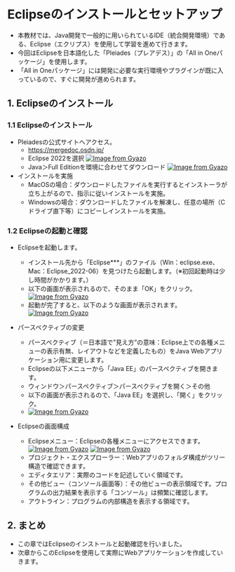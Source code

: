 # Eclipseのインストールとセットアップ

- 本教材では、Java開発で一般的に用いられているIDE（統合開発環境）である、Eclipse（エクリプス）を使用して学習を進めて行きます。
- 今回はEclipseを日本語化した「Pleiades（プレアデス）」の「All in Oneパッケージ」を使用します。
- 「All in Oneパッケージ」には開発に必要な実行環境やプラグインが既に入っているので、すぐに開発が進められます。

## 1. Eclipseのインストール

### 1.1 Eclipseのインストール
- Pleiadesの公式サイトへアクセス。
  - https://mergedoc.osdn.jp/
  - Eclipse 2022を選択
  [![Image from Gyazo](https://i.gyazo.com/f6d43b347e2abb05e0ab0eb3a876e138.png)](https://gyazo.com/f6d43b347e2abb05e0ab0eb3a876e138)
  - Java＞Full Editionを環境に合わせてダウンロード
  [![Image from Gyazo](https://i.gyazo.com/fc14d725c30773e388ba0f190bea1192.png)](https://gyazo.com/fc14d725c30773e388ba0f190bea1192)
- インストールを実施
  - MacOSの場合：ダウンロードしたファイルを実行するとインストーラが立ち上がるので、指示に従いインストールを実施。
  - Windowsの場合：ダウンロードしたファイルを解凍し、任意の場所（Cドライブ直下等）にコピーしインストールを実施。

### 1.2 Eclipseの起動と確認
- Eclipseを起動します。
  - インストール先から「Eclipse***」のファイル（Win：eclipse.exe、Mac：Eclipse_2022-06）を見つけたら起動します。（※初回起動時は少し時間がかかります。）
  - 以下の画面が表示されるので、そのまま「OK」をクリック。
  [![Image from Gyazo](https://i.gyazo.com/08e99003248d26931e7ff8b8d83660f2.png)](https://gyazo.com/08e99003248d26931e7ff8b8d83660f2)
  - 起動が完了すると、以下のような画面が表示されます。
  [![Image from Gyazo](https://i.gyazo.com/afd2edc3a56a775537c3d793fd0f04cd.png)](https://gyazo.com/afd2edc3a56a775537c3d793fd0f04cd)

- パースペクティブの変更
  - パースペクティブ（＝日本語で”見え方”の意味：Eclipse上での各種メニューの表示有無、レイアウトなどを定義したもの）をJava Webアプリケーション用に変更します。
  - Eclipseの以下メニューから「Java EE」のパースペクティブを開きます。
  - ウィンドウ＞パースペクティブ＞パースペクティブを開く＞その他
  - 以下の画面が表示されるので、「Java EE」を選択し、「開く」をクリック。
  - [![Image from Gyazo](https://i.gyazo.com/868422f430540ad998acbd209577b050.png)](https://gyazo.com/868422f430540ad998acbd209577b050)

- Eclipseの画面構成  
  - Eclipseメニュー：Eclipseの各種メニューにアクセスできます。
  [![Image from Gyazo](https://i.gyazo.com/261e2cf047338b3307ce0ce55ec473ce.png)](https://gyazo.com/261e2cf047338b3307ce0ce55ec473ce)
  [![Image from Gyazo](https://i.gyazo.com/e36f8f3fcbbd6ad4e2550de300d7faeb.png)](https://gyazo.com/e36f8f3fcbbd6ad4e2550de300d7faeb)
  - プロジェクト・エクスプローラー：Webアプリのフォルダ構成がツリー構造で確認できます。
  - エディタエリア：実際のコードを記述していく領域です。
  - その他ビュー（コンソール画面等）：その他ビューの表示領域です。プログラムの出力結果を表示する「コンソール」は頻繁に確認します。
  - アウトライン：プログラムの内部構造を表示する領域です。

## 2. まとめ
- この章ではEclipseのインストールと起動確認を行いました。
- 次章からこのEclipseを使用して実際にWebアプリケーションを作成していきます。
